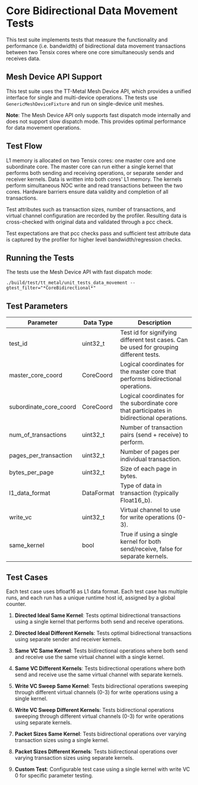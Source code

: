 # Core Bidirectional Data Movement Tests

This test suite implements tests that measure the functionality and performance (i.e. bandwidth) of bidirectional data movement transactions between two Tensix cores where one core simultaneously sends and receives data.

## Mesh Device API Support
This test suite uses the TT-Metal Mesh Device API, which provides a unified interface for single and multi-device operations. The tests use `GenericMeshDeviceFixture` and run on single-device unit meshes.

**Note**: The Mesh Device API only supports fast dispatch mode internally and does not support slow dispatch mode. This provides optimal performance for data movement operations.

## Test Flow
L1 memory is allocated on two Tensix cores: one master core and one subordinate core. The master core can run either a single kernel that performs both sending and receiving operations, or separate sender and receiver kernels. Data is written into both cores' L1 memory. The kernels perform simultaneous NOC write and read transactions between the two cores. Hardware barriers ensure data validity and completion of all transactions.

Test attributes such as transaction sizes, number of transactions, and virtual channel configuration are recorded by the profiler. Resulting data is cross-checked with original data and validated through a pcc check.

Test expectations are that pcc checks pass and sufficient test attribute data is captured by the profiler for higher level bandwidth/regression checks.

## Running the Tests
The tests use the Mesh Device API with fast dispatch mode:
```
./build/test/tt_metal/unit_tests_data_movement --gtest_filter="*CoreBidirectional*"
```

## Test Parameters
| Parameter                     | Data Type             | Description |
| ----------------------------- | --------------------- | ----------- |
| test_id                       | uint32_t              | Test id for signifying different test cases. Can be used for grouping different tests. |
| master_core_coord             | CoreCoord             | Logical coordinates for the master core that performs bidirectional operations. |
| subordinate_core_coord        | CoreCoord             | Logical coordinates for the subordinate core that participates in bidirectional operations. |
| num_of_transactions           | uint32_t              | Number of transaction pairs (send + receive) to perform. |
| pages_per_transaction         | uint32_t              | Number of pages per individual transaction. |
| bytes_per_page                | uint32_t              | Size of each page in bytes. |
| l1_data_format                | DataFormat            | Type of data in transaction (typically Float16_b). |
| write_vc                      | uint32_t              | Virtual channel to use for write operations (0-3). |
| same_kernel                   | bool                  | True if using a single kernel for both send/receive, false for separate kernels. |

## Test Cases
Each test case uses bfloat16 as L1 data format.
Each test case has multiple runs, and each run has a unique runtime host id, assigned by a global counter.

1. **Directed Ideal Same Kernel**: Tests optimal bidirectional transactions using a single kernel that performs both send and receive operations.

2. **Directed Ideal Different Kernels**: Tests optimal bidirectional transactions using separate sender and receiver kernels.

3. **Same VC Same Kernel**: Tests bidirectional operations where both send and receive use the same virtual channel with a single kernel.

4. **Same VC Different Kernels**: Tests bidirectional operations where both send and receive use the same virtual channel with separate kernels.

5. **Write VC Sweep Same Kernel**: Tests bidirectional operations sweeping through different virtual channels (0-3) for write operations using a single kernel.

6. **Write VC Sweep Different Kernels**: Tests bidirectional operations sweeping through different virtual channels (0-3) for write operations using separate kernels.

7. **Packet Sizes Same Kernel**: Tests bidirectional operations over varying transaction sizes using a single kernel.

8. **Packet Sizes Different Kernels**: Tests bidirectional operations over varying transaction sizes using separate kernels.

9. **Custom Test**: Configurable test case using a single kernel with write VC 0 for specific parameter testing.
